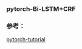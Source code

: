 ### pytorch-Bi-LSTM+CRF  
### 参考：
[pytorch-tutorial](https://pytorch.org/tutorials/beginner/nlp/advanced_tutorial.html)